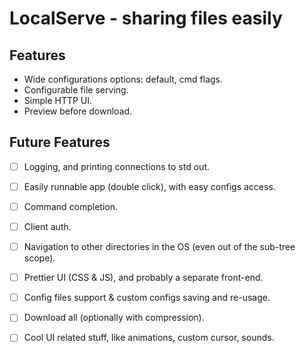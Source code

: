 # LocalServe - sharing files easily

## Features

* Wide configurations options: default, cmd flags.
* Configurable file serving.
* Simple HTTP UI.
* Preview before download.


## Future Features

* [ ] Logging, and printing connections to std out.
* [ ] Easily runnable app (double click), with easy configs access.
* [ ] Command completion.
* [ ] Client auth.
* [ ] Navigation to other directories in the OS (even out of the sub-tree scope).
* [ ] Prettier UI (CSS & JS), and probably a separate front-end.
* [ ] Config files support & custom configs saving and re-usage.
* [ ] Download all (optionally with compression).
* [ ] Cool UI related stuff, like animations, custom cursor, sounds.

